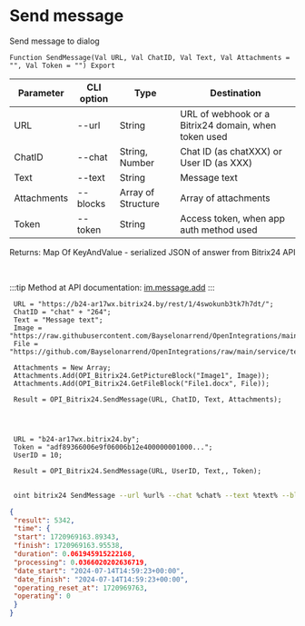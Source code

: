 ﻿---
sidebar_position: 1
---

# Send message
 Send message to dialog



`Function SendMessage(Val URL, Val ChatID, Val Text, Val Attachments = "", Val Token = "") Export`

 | Parameter | CLI option | Type | Destination |
 |-|-|-|-|
 | URL | --url | String | URL of webhook or a Bitrix24 domain, when token used |
 | ChatID | --chat | String, Number | Chat ID (as chatXXX) or User ID (as XXX) |
 | Text | --text | String | Message text |
 | Attachments | --blocks | Array of Structure | Array of attachments |
 | Token | --token | String | Access token, when app auth method used |

 
 Returns: Map Of KeyAndValue - serialized JSON of answer from Bitrix24 API

<br/>

:::tip
Method at API documentation: [im.message.add](https://dev.1c-bitrix.ru/learning/course/?COURSE_ID=93&LESSON_ID=12115)
:::
<br/>


```bsl title="Code example"
 URL = "https://b24-ar17wx.bitrix24.by/rest/1/4swokunb3tk7h7dt/";
 ChatID = "chat" + "264";
 Text = "Message text";
 Image = "https://raw.githubusercontent.com/Bayselonarrend/OpenIntegrations/main/service/test_data/picture.jpg";
 File = "https://github.com/Bayselonarrend/OpenIntegrations/raw/main/service/test_data/document.docx";
 
 Attachments = New Array;
 Attachments.Add(OPI_Bitrix24.GetPictureBlock("Image1", Image));
 Attachments.Add(OPI_Bitrix24.GetFileBlock("File1.docx", File));
 
 Result = OPI_Bitrix24.SendMessage(URL, ChatID, Text, Attachments);
 
 
 
 
 URL = "b24-ar17wx.bitrix24.by";
 Token = "adf89366006e9f06006b12e400000001000...";
 UserID = 10;
 
 Result = OPI_Bitrix24.SendMessage(URL, UserID, Text,, Token);
```
	


```sh title="CLI command example"
 
 oint bitrix24 SendMessage --url %url% --chat %chat% --text %text% --blocks %blocks% --token %token%

```

```json title="Result"
{
 "result": 5342,
 "time": {
 "start": 1720969163.89343,
 "finish": 1720969163.95538,
 "duration": 0.061945915222168,
 "processing": 0.0366020202636719,
 "date_start": "2024-07-14T14:59:23+00:00",
 "date_finish": "2024-07-14T14:59:23+00:00",
 "operating_reset_at": 1720969763,
 "operating": 0
 }
}
```
